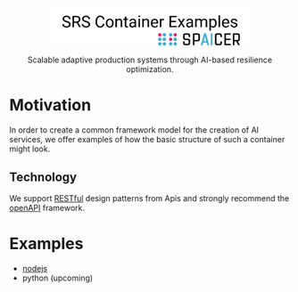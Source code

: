 <p align="center" >
  <img  href="https://www.spaicer.de/" src="assets/container-spaicer.png" width="70%">
</p>

<p align="center">
   Scalable adaptive production systems through AI-based resilience optimization. <br>
</p>


# Motivation 
In order to create a common framework model for the creation of AI services, we offer examples of how the basic structure of such a container might look. 

## Technology

We support <a href="https://de.wikipedia.org/wiki/Representational_State_Transfer" >RESTful</a> design patterns from Apis and strongly recommend the <a href="https://swagger.io/specification/"> openAPI</a> framework.

# Examples 

- [nodejs](https://github.com/spaicer/example-container/tree/main/node/example)
- python (upcoming)

